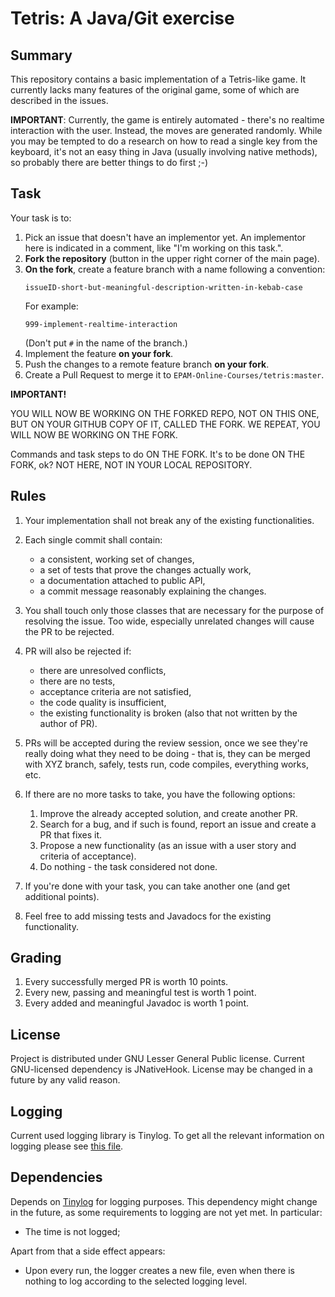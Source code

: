 # Tetris: A Java/Git exercise

## Summary

This repository contains a basic implementation of a Tetris-like game.
It currently lacks many features of the original game, some of which
are described in the issues.

**IMPORTANT**: Currently, the game is entirely automated - there's no
realtime interaction with the user. Instead, the moves are generated
randomly. While you may be tempted to do a research on how to read a single
key from the keyboard, it's not an easy thing in Java (usually involving
native methods), so probably there are better things to do first ;-)

## Task

Your task is to:

1. Pick an issue that doesn't have an implementor yet. An implementor here
   is indicated in a comment, like "I'm working on this task.". 
1. **Fork the repository** (button in the upper right corner of the main page).
1. **On the fork**, create a feature branch with a name following a convention:
   ```
   issueID-short-but-meaningful-description-written-in-kebab-case
   ```
   For example:
   ```
   999-implement-realtime-interaction
   ```
   (Don't put `#` in the name of the branch.)
1. Implement the feature **on your fork**.
1. Push the changes to a remote feature branch **on your fork**.
1. Create a Pull Request to merge it to `EPAM-Online-Courses/tetris:master`.

**IMPORTANT!**

YOU WILL NOW BE WORKING ON THE FORKED REPO, NOT ON THIS ONE, BUT ON YOUR GITHUB
COPY OF IT, CALLED THE FORK. WE REPEAT, YOU WILL NOW BE WORKING ON THE FORK.

Commands and task steps to do ON THE FORK. It's to be done ON THE FORK, ok?
NOT HERE, NOT IN YOUR LOCAL REPOSITORY.

## Rules

1. Your implementation shall not break any of the existing functionalities.
1. Each single commit shall contain:
   
   * a consistent, working set of changes,
   * a set of tests that prove the changes actually work,
   * a documentation attached to public API,
   * a commit message reasonably explaining the changes.

1. You shall touch only those classes that are necessary for the purpose
   of resolving the issue. Too wide, especially unrelated changes will cause
   the PR to be rejected.
1. PR will also be rejected if:
   * there are unresolved conflicts,
   * there are no tests,
   * acceptance criteria are not satisfied,
   * the code quality is insufficient,
   * the existing functionality is broken (also that not written by the author of PR).
1. PRs will be accepted during the review session, once we see they're really doing what
   they need to be doing - that is, they can be merged with XYZ branch, safely, tests run,
   code compiles, everything works, etc.
1. If there are no more tasks to take, you have the following options:
   1. Improve the already accepted solution, and create another PR.
   1. Search for a bug, and if such is found, report an issue and create a PR that fixes it.
   1. Propose a new functionality (as an issue with a user story and criteria of acceptance).
   1. Do nothing - the task considered not done.
1. If you're done with your task, you can take another one (and get additional points).
1. Feel free to add missing tests and Javadocs for the existing functionality.

## Grading

1. Every successfully merged PR is worth 10 points.
1. Every new, passing and meaningful test is worth 1 point.
1. Every added and meaningful Javadoc is worth 1 point.

## License

Project is distributed under GNU Lesser General Public license.
Current GNU-licensed dependency is JNativeHook.
License may be changed in a future by any valid reason.

## Logging

Current used logging library is Tinylog.
To get all the relevant information on logging please see [this file](logging.md).

## Dependencies


Depends on [Tinylog](https://tinylog.org/v2/) for logging purposes.
This dependency might change in the future, as some requirements to logging are not yet met.
In particular:
- The time is not logged;

Apart from that a side effect appears:
- Upon every run, the logger creates a new file,
  even when there is nothing to log according to the selected logging level.

